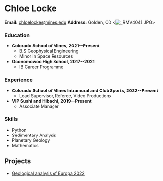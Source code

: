 # Chloe Locke
**Email:** chloelocke@mines.edu
**Address:** Golden, CO
<![\_RMV4041.JPG](attachment:_RMV4041.JPG)>
### Education
- **Colorado School of Mines, 2021--Present**
	- B.S Geophysical Engineering
	- Minor in Space Resources
- **Oconomowoc High School, 2017--2021**
	- IB Career Programme
### Experience
- **Colorado School of Mines Intramural and Club Sports, 2022--Present**
	- Lead Supervisor, Referee, Video Productions
- **VIP Sushi and Hibachi, 2019--Present**
	- Associate Manager
### Skills
- Python
- Sedimentary Analysis
- Planetary Geology
- Mathematics
## Projects
- [Geological analysis of Europa 2022](file:///C:/Users/Chloe%20Locke/Downloads/Landing%20Site%20Request%20Final%20Report%20-%20GEOL%20410%20-%20Fall%202022%20(1).pdf)
